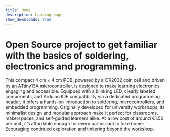 ```yaml
---
title: Home
description: Landing page
show_downloads: true
---
```

# Open Source project to get familiar with the basics of soldering, electronics and programming.
This compact 4 cm × 4 cm PCB, powered by a CR2032 coin cell and driven by an ATtiny13A microcontroller, is designed to make learning electronics engaging and accessible. Equipped with a blinking LED, clearly labeled components, and Arduino IDE compatibility via a dedicated programming header, it offers a hands-on introduction to soldering, microcontrollers, and embedded programming. Originally developed for university workshops, its minimalist design and modular approach make it perfect for classrooms, makerspaces, and self-guided learners alike. At a low cost of around €1.50 per unit, it’s affordable enough for every participant to take home: Ecouraging continued exploration and tinkering beyond the workshop.


